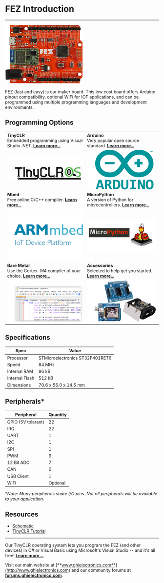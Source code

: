 # FEZ Introduction
---
![FEZ](images/fez_noborder.jpg)

FEZ (fast and easy) is our maker board. This low cost board offers Arduino pinout compatibility, optional WiFi for IOT applications, and can be programmed using multiple programming languages and development environments.

## Programming Options

|  |  |
|--|--|
| **TinyCLR** </br> Embedded programming using Visual Studio .NET. [**Learn more...**](tinyclr.md) | **Arduino** </br> Very popular open source standard. [**Learn more...**](arduino.md) |
| [![TinyCLR](images/tinyclrlogo.jpg)](tinyclr.md) | [![Arduino](images/arduino_logo.png)](arduino.md) |
| **Mbed** </br> Free online C/C++ compiler. [**Learn more...**](mbed.md) | **MicroPython** </br> A version of Python for microcontrollers. [**Learn more...**](python.md) |
| [![Mbed Logo](images/mbed_logo.png)](mbed.md) | [![G400S](images/micro_python_logo.png)](python.md) |
| **Bare Metal** </br> Use the Cortex-M4 compiler of your choice. [**Learn more...**](bare-metal.md) | **Accessories** </br> Selected to help get you started. [**Learn more...**](accessories.md)
| [![Sample Code](images/code.png)](bare-metal.md) | [![Accessories](images/accessories.png)](accessories.md)

## Specifications

| Spec           | Value                           |
|----------------|---------------------------------|
| Processor      | STMicroelectronics ST32F401RET6 |
| Speed          | 84 MHz                          |
| Internal RAM   | 96 kB                           |
| Internal Flash | 512 kB                          |
| Dimensions     | 70.6 x 56.0 x 14.5 mm           |

## Peripherals*

| Peripheral         | Quantity          |
|--------------------|-------------------|
| GPIO (5V tolerant) | 22                |
| IRQ                | 22                |
| UART               | 1                 |
| I2C                | 1                 |
| SPI                | 1                 |
| PWM                | 9                 |
| 12 Bit ADC         | 7                 |
| CAN                | 0                 |
| USB Client         | 1                 |
| WiFi               | Optional          |

\**Note:  Many peripherals share I/O pins.  Not all peripherals will be available to your application.*

## Resources
* [Schematic](http://files.ghielectronics.com/downloads/Schematics/FEZ/FEZ%20T18.pdf)
* [TinyCLR Tutorial](../tinyclr/tutorials/intro.md)

***

Our TinyCLR operating system lets you program the FEZ (and other devices) in C# or Visual Basic using Microsoft's Visual Studio -- and it's all free!  [**Learn more...**](tinyclr.md).

Visit our main website at [**www.ghielectronics.com**](http://www.ghielectronics.com) and our community forums at [**forums.ghielectronics.com**](https://forums.ghielectronics.com/).
